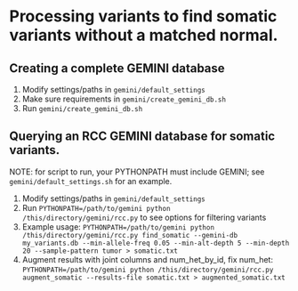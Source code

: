 Processing variants to find somatic variants without a matched normal.
================

Creating a complete GEMINI database
----------------

1. Modify settings/paths in `gemini/default_settings`
2. Make sure requirements in `gemini/create_gemini_db.sh`
3. Run `gemini/create_gemini_db.sh`

Querying an RCC GEMINI database for somatic variants.
----------------

NOTE: for script to run, your PYTHONPATH must include GEMINI; see `gemini/default_settings.sh` for an example.

1. Modify settings/paths in `gemini/default_settings`
2. Run `PYTHONPATH=/path/to/gemini python /this/directory/gemini/rcc.py` to see options for filtering variants
3. Example usage: `PYTHONPATH=/path/to/gemini python /this/directory/gemini/rcc.py find_somatic --gemini-db my_variants.db --min-allele-freq 0.05 --min-alt-depth 5 --min-depth 20 --sample-pattern tumor > somatic.txt`
4. Augment results with joint columns and num_het_by_id, fix num_het: `PYTHONPATH=/path/to/gemini python /this/directory/gemini/rcc.py augment_somatic --results-file somatic.txt > augmented_somatic.txt`

